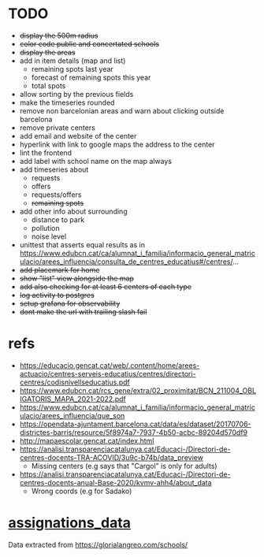 # TODO
* ~~display the 500m radius~~
* ~~color code public and concertated schools~~
* ~~display the areas~~
* add in item details (map and list) 
  * remaining spots last year
  * forecast of remaining spots this year
  * total spots
* allow sorting by the previous fields
* make the timeseries rounded
* remove non barcelonian areas and warn about clicking outside barcelona
* remove private centers
* add email and website of the center
* hyperlink with link to google maps the address to the center
* lint the frontend
* add label with school name on the map always
* add timeseries about
  * requests
  * offers
  * requests/offers
  * ~~remaining spots~~
* add other info about surrounding
  * distance to park
  * pollution
  * noise level
* unittest that asserts equal results as in https://www.edubcn.cat/ca/alumnat_i_familia/informacio_general_matriculacio/arees_influencia/consulta_de_centres_educatius#/centres/... 
* ~~add placemark for home~~
* ~~show "list" view alongside the map~~
* ~~add also checking for at least 6 centers of each type~~
* ~~log activity to postgres~~
* ~~setup grafana for observability~~
* ~~dont make the url with trailing slash fail~~

# refs
  * https://educacio.gencat.cat/web/.content/home/arees-actuacio/centres-serveis-educatius/centres/directori-centres/codisnivellseducatius.pdf
  * https://www.edubcn.cat/rcs_gene/extra/02_proximitat/BCN_211004_OBLIGATORIS_MAPA_2021-2022.pdf
  * https://www.edubcn.cat/ca/alumnat_i_familia/informacio_general_matriculacio/arees_influencia/que_son
  * https://opendata-ajuntament.barcelona.cat/data/es/dataset/20170706-districtes-barris/resource/5f8974a7-7937-4b50-acbc-89204d570df9
  * http://mapaescolar.gencat.cat/index.html
  * https://analisi.transparenciacatalunya.cat/Educaci-/Directori-de-centres-docents-TRA-ACOVID/3u9c-b74b/data_preview
    * Missing centers (e.g says that "Cargol" is only for adults)
  * https://analisi.transparenciacatalunya.cat/Educaci-/Directori-de-centres-docents-anual-Base-2020/kvmv-ahh4/about_data
    * Wrong coords (e.g for Sadako)

# [assignations_data](assignations_data)
Data extracted from https://glorialangreo.com/schools/
